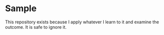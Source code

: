 # Sample

This repository exists because I apply whatever I learn to it and examine the outcome. It is safe to ignore it.
